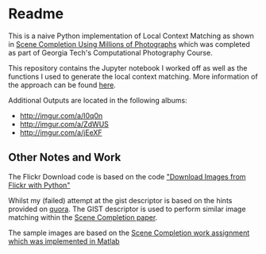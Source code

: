 Readme
======

This is a naive Python implementation of Local Context Matching as shown in [Scene Completion Using Millions of Photographs](http://graphics.cs.cmu.edu/projects/scene-completion/) which was completed as part of Georgia Tech's Computational Photography Course. 

This repository contains the Jupyter notebook I worked off as well as the functions I used to generate the local context matching. More information of the approach can be found [here](https://docs.google.com/presentation/d/1ObIpms39d0bY6UPnAt8woTY66nbgHukCCf_94OQjhtQ/pub?start=false&loop=false&delayms=3000).

Additional Outputs are located in the following albums:

*  <http://imgur.com/a/I0q0n>
*  <http://imgur.com/a/ZdWUS>
*  <http://imgur.com/a/jEeXF>

Other Notes and Work
--------------------

The Flickr Download code is based on the code ["Download Images from Flickr with Python"](http://halotis.com/download-images-from-flickr-with-python/)

Whilst my (failed) attempt at the gist descriptor is based on the hints provided on [quora](https://www.quora.com/Computer-Vision/What-is-a-GIST-descriptor). The GIST descriptor is used to perform similar image matching within the [Scene Completion paper](graphics.cs.cmu.edu/projects/scene-completion/). 

The sample images are based on the [Scene Completion work assignment which was implemented in Matlab](http://cs.brown.edu/courses/cs129/results/final/zyp/)



